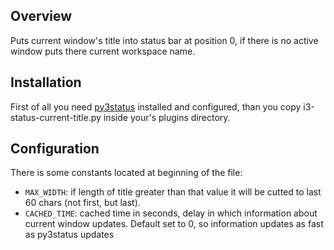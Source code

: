 ## Overview
Puts current window's title into status bar at position 0, if there is no active window puts there current workspace name.

## Installation
First of all you need [py3status](http://github.com/ultrabug/py3status) installed and configured, than you copy i3-status-current-title.py inside your's plugins directory.

## Configuration
There is some constants located at beginning of the file:

* `MAX_WIDTH`: if length of title greater than that value it will be cutted to last 60 chars (not first, but last).
* `CACHED_TIME`: cached time in seconds, delay in which information about current window updates. Default set to 0, so information updates as fast as py3status updates 

